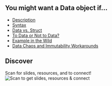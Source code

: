 ## You might want a Data object if...

- [Description][description]
- [Syntax][syntax]
- [Data vs. Struct][data-v-struct]
- [To Data or Not to Data?][to-data-or-not]
- [Example in the Wild][example]
- [Data Chaos and Immutability Workarounds][workarounds]

[description]: ./presentation-notes/DESCRIPTION.md
[syntax]: ./presentation-notes/SYNTAX.md
[data-v-struct]: ./presentation-notes/DATA_VS_STRUCT.md
[to-data-or-not]: ./presentation-notes/CONSIDERATIONS.md
[example]: ./presentation-notes/WHEN_TO_DATA.md
[workarounds]: ./presentation-notes/WORKAROUNDS.md

## Discover

Scan for slides, resources, and to connect!
![Scan to get slides, resources & connect](./welcome-page-qr-code.png)

